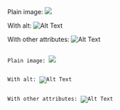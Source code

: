 Plain image: ![](https://base.url/image.png)

With alt: ![Alt Text](https://base.url/image.png)

With other attributes: ![Alt Text](https://base.url/image.png)

<pre><code>
Plain image: <img src="https://base.url/image.png" />
</code></pre>

<pre><code>
With alt: <img alt="Alt Text" src="https://base.url/image.png" />
</code></pre>

<pre><code>
With other attributes: <img alt="Alt Text" src="https://base.url/image.png" />
</code></pre>